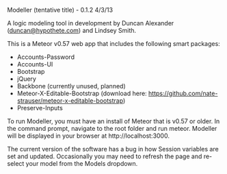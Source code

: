 Modeller (tentative title) - 0.1.2 4/3/13

A logic modeling tool in development by Duncan Alexander (duncan@hypothete.com) and Lindsey Smith.

This is a Meteor v0.57 web app that includes the following smart packages:
* Accounts-Password
* Accounts-UI
* Bootstrap
* jQuery
* Backbone (currently unused, planned)
* Meteor-X-Editable-Bootstrap (download here: https://github.com/nate-strauser/meteor-x-editable-bootstrap)
* Preserve-Inputs

To run Modeller, you must have an install of Meteor that is v0.57 or older. In the command prompt, navigate to the root folder and run meteor. Modeller will be displayed in your browser at http://localhost:3000.

The current version of the software has a bug in how Session variables are set and updated. Occasionally you may need to refresh the page and re-select your model from the Models dropdown.
